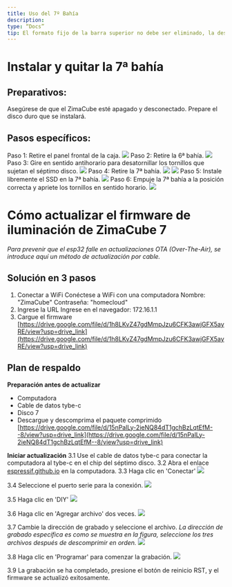 ```yaml
---
title: Uso del 7º Bahía
description:
type: “Docs”
tip: El formato fijo de la barra superior no debe ser eliminado, la descripción es para el artículo, si no se completa, se tomará el primer párrafo del contenido.
---
```

# Instalar y quitar la 7ª bahía
## Preparativos:
Asegúrese de que el ZimaCube esté apagado y desconectado.
Prepare el disco duro que se instalará.
## Pasos específicos:
Paso 1: Retire el panel frontal de la caja.
![](https://manage.icewhale.io/api/static/docs/1722418820491_image.png)
Paso 2: Retire la 6ª bahía.
![](https://manage.icewhale.io/api/static/docs/1722418858886_image.png)
Paso 3: Gire en sentido antihorario para desatornillar los tornillos que sujetan el séptimo disco.
![](https://manage.icewhale.io/api/static/docs/1722418913222_image.png)
Paso 4: Retire la 7ª bahía.
![](https://manage.icewhale.io/api/static/docs/1722418964759_image.png)
![](https://manage.icewhale.io/api/static/docs/1722418974044_image.png)
Paso 5: Instale libremente el SSD en la 7ª bahía.
![](https://manage.icewhale.io/api/static/docs/1722419028169_image.png)
Paso 6: Empuje la 7ª bahía a la posición correcta y apriete los tornillos en sentido horario.
![](https://manage.icewhale.io/api/static/docs/1722419069919_image.png)

# Cómo actualizar el firmware de iluminación de ZimaCube 7
*Para prevenir que el esp32 falle en actualizaciones OTA (Over-The-Air), se introduce aquí un método de actualización por cable.*
## Solución en 3 pasos
1. Conectar a WiFi
Conéctese a WiFi con una computadora
Nombre: "ZimaCube"
Contraseña: "homecloud"
2. Ingrese la URL
Ingrese en el navegador: 172.16.1.1
3. Cargue el firmware
[https://drive.google.com/file/d/1h8LKvZ47gdMmpJzu6CFK3awjGFX5ayRE/view?usp=drive_link](https://drive.google.com/file/d/1h8LKvZ47gdMmpJzu6CFK3awjGFX5ayRE/view?usp=drive_link)

## Plan de respaldo

**Preparación antes de actualizar**
- Computadora
- Cable de datos tybe-c
- Disco 7
- Descargue y descomprima el paquete comprimido
[https://drive.google.com/file/d/15nPalLy-2ieNQ84dT1gchBzLqtEfM--8/view?usp=drive_link](https://drive.google.com/file/d/15nPalLy-2ieNQ84dT1gchBzLqtEfM--8/view?usp=drive_link)

**Iniciar actualización**
3.1 Use el cable de datos tybe-c para conectar la computadora al tybe-c en el chip del séptimo disco.
3.2 Abra el enlace [espressif.github.io](espressif.github.io) en la computadora.
3.3 Haga clic en 'Conectar'
![](https://manage.icewhale.io/api/static/docs/1730360675989_image.png)

3.4 Seleccione el puerto serie para la conexión.
![](https://manage.icewhale.io/api/static/docs/1730360689217_image.png)

3.5 Haga clic en 'DIY'
![](https://manage.icewhale.io/api/static/docs/1730360715808_image.png)

3.6 Haga clic en 'Agregar archivo' dos veces.
![](https://manage.icewhale.io/api/static/docs/1730360989529_image.png)

3.7 Cambie la dirección de grabado y seleccione el archivo.
*La dirección de grabado específica es como se muestra en la figura, seleccione los tres archivos después de descomprimir en orden.*
![](https://manage.icewhale.io/api/static/docs/1730360997291_image.png)

3.8 Haga clic en 'Programar' para comenzar la grabación.
![](https://manage.icewhale.io/api/static/docs/1730361017895_image.png)

3.9 La grabación se ha completado, presione el botón de reinicio RST, y el firmware se actualizó exitosamente.